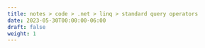 ```yaml
---
title: notes > code > .net > linq > standard query operators
date: 2023-05-30T00:00:00-06:00
draft: false
weight: 1
---
```

